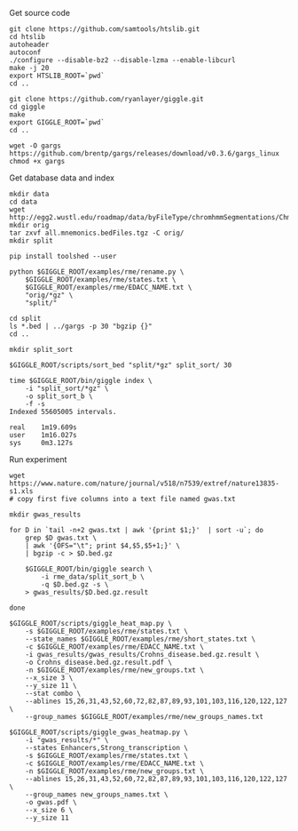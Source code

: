 Get source code

    git clone https://github.com/samtools/htslib.git
    cd htslib
    autoheader
    autoconf
    ./configure --disable-bz2 --disable-lzma --enable-libcurl
    make -j 20
    export HTSLIB_ROOT=`pwd`
    cd ..

    git clone https://github.com/ryanlayer/giggle.git
    cd giggle
    make
    export GIGGLE_ROOT=`pwd`
    cd ..

    wget -O gargs https://github.com/brentp/gargs/releases/download/v0.3.6/gargs_linux
    chmod +x gargs


Get database data and index

    mkdir data
    cd data
    wget http://egg2.wustl.edu/roadmap/data/byFileType/chromhmmSegmentations/ChmmModels/coreMarks/jointModel/final/all.mnemonics.bedFiles.tgz
    mkdir orig
    tar zxvf all.mnemonics.bedFiles.tgz -C orig/
    mkdir split

    pip install toolshed --user

    python $GIGGLE_ROOT/examples/rme/rename.py \
        $GIGGLE_ROOT/examples/rme/states.txt \
        $GIGGLE_ROOT/examples/rme/EDACC_NAME.txt \
        "orig/*gz" \
        "split/"

    cd split
    ls *.bed | ../gargs -p 30 "bgzip {}"
    cd ..

    mkdir split_sort

    $GIGGLE_ROOT/scripts/sort_bed "split/*gz" split_sort/ 30

    time $GIGGLE_ROOT/bin/giggle index \
        -i "split_sort/*gz" \
        -o split_sort_b \
        -f -s
    Indexed 55605005 intervals.

    real    1m19.609s
    user    1m16.027s
    sys     0m3.127s

Run experiment

    wget https://www.nature.com/nature/journal/v518/n7539/extref/nature13835-s1.xls
    # copy first five columns into a text file named gwas.txt

    mkdir gwas_results

    for D in `tail -n+2 gwas.txt | awk '{print $1;}'  | sort -u`; do
        grep $D gwas.txt \
        | awk '{OFS="\t"; print $4,$5,$5+1;}' \
        | bgzip -c > $D.bed.gz

        $GIGGLE_ROOT/bin/giggle search \
            -i rme_data/split_sort_b \
            -q $D.bed.gz -s \
        > gwas_results/$D.bed.gz.result

    done

    $GIGGLE_ROOT/scripts/giggle_heat_map.py \
        -s $GIGGLE_ROOT/examples/rme/states.txt \
        --state_names $GIGGLE_ROOT/examples/rme/short_states.txt \
        -c $GIGGLE_ROOT/examples/rme/EDACC_NAME.txt \
        -i gwas_results/gwas_results/Crohns_disease.bed.gz.result \
        -o Crohns_disease.bed.gz.result.pdf \
        -n $GIGGLE_ROOT/examples/rme/new_groups.txt \
        --x_size 3 \
        --y_size 11 \
        --stat combo \
        --ablines 15,26,31,43,52,60,72,82,87,89,93,101,103,116,120,122,127 \
        --group_names $GIGGLE_ROOT/examples/rme/new_groups_names.txt

    $GIGGLE_ROOT/scripts/giggle_gwas_heatmap.py \
        -i "gwas_results/*" \
        --states Enhancers,Strong_transcription \
        -s $GIGGLE_ROOT/examples/rme/states.txt \
        -c $GIGGLE_ROOT/examples/rme/EDACC_NAME.txt \
        -n $GIGGLE_ROOT/examples/rme/new_groups.txt \
        --ablines 15,26,31,43,52,60,72,82,87,89,93,101,103,116,120,122,127 \
        --group_names new_groups_names.txt \
        -o gwas.pdf \
        --x_size 6 \
        --y_size 11
